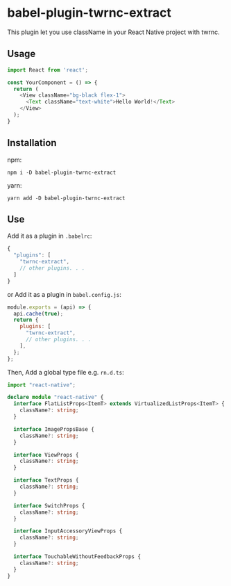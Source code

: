 # babel-plugin-twrnc-extract

This plugin let you use className in your React Native project with twrnc.

## Usage
```ts
import React from 'react';

const YourComponent = () => {
  return (
    <View className="bg-black flex-1">
      <Text className="text-white">Hello World!</Text>
    </View>
  );
}

```

## Installation

npm:
```shell
npm i -D babel-plugin-twrnc-extract
```

yarn:
```shell
yarn add -D babel-plugin-twrnc-extract
```

## Use

Add it as a plugin in `.babelrc`:

```js
{
  "plugins": [
    "twrnc-extract",
    // other plugins. . .
  ]
}
```

or Add it as a plugin in `babel.config.js`:

```js
module.exports = (api) => {
  api.cache(true);
  return {
    plugins: [
      "twrnc-extract",
      // other plugins. . .
    ],
  };
};
```

Then, Add a global type file e.g. `rn.d.ts`:

```ts
import "react-native";

declare module "react-native" {
  interface FlatListProps<ItemT> extends VirtualizedListProps<ItemT> {
    className?: string;
  }

  interface ImagePropsBase {
    className?: string;
  }

  interface ViewProps {
    className?: string;
  }

  interface TextProps {
    className?: string;
  }

  interface SwitchProps {
    className?: string;
  }

  interface InputAccessoryViewProps {
    className?: string;
  }

  interface TouchableWithoutFeedbackProps {
    className?: string;
  }
}
```